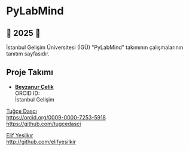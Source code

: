 # PyLabMind

## 🚀 2025 🚀

İstanbul Gelişim Üniversitesi (İGÜ) "PyLabMind" takımının çalışmalarının tanıtım sayfasıdır.

## Proje Takımı   
- [**Beyzanur Çelik**](https://github.com/Beyzanurcelikk)    
  ORCID ID:   
  İstanbul Gelişim 

[Tuğçe Daşcı](https://github.com/tugcedasci)    
https://orcid.org/0009-0000-7253-5918    
https://github.com/tugcedasci    

[Elif Yeşilkır](http://github.com/elifyesilkir)    
http://github.com/elifyesilkir
